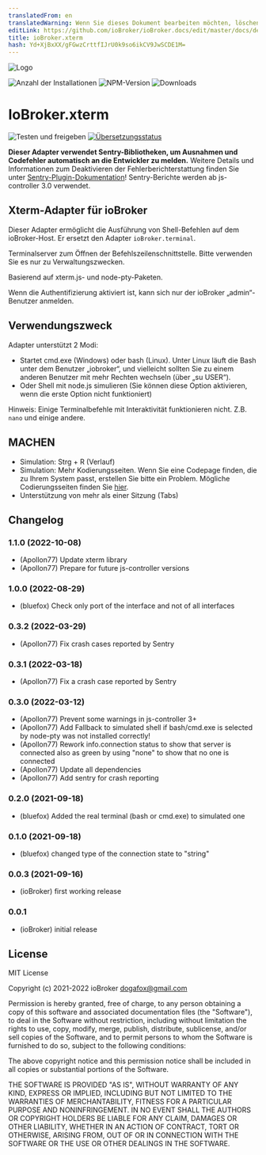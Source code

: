 ```yaml
---
translatedFrom: en
translatedWarning: Wenn Sie dieses Dokument bearbeiten möchten, löschen Sie bitte das Feld "translationsFrom". Andernfalls wird dieses Dokument automatisch erneut übersetzt
editLink: https://github.com/ioBroker/ioBroker.docs/edit/master/docs/de/adapterref/iobroker.xterm/README.md
title: ioBroker.xterm
hash: Yd+XjBxXX/gFGwzCrttfIJrU0k9so6ikCV9JwSCDE1M=
---
```

![Logo](../../../en/adapterref/iobroker.xterm/admin/xterm.png)

![Anzahl der Installationen](http://iobroker.live/badges/xterm-stable.svg)
![NPM-Version](http://img.shields.io/npm/v/iobroker.xterm.svg)
![Downloads](https://img.shields.io/npm/dm/iobroker.xterm.svg)

# IoBroker.xterm
![Testen und freigeben](https://github.com/ioBroker/ioBroker.xterm/workflows/Test%20and%20Release/badge.svg) [![Übersetzungsstatus](https://weblate.iobroker.net/widgets/adapters/-/xterm/svg-badge.svg)](https://weblate.iobroker.net/engage/adapters/?utm_source=widget)

**Dieser Adapter verwendet Sentry-Bibliotheken, um Ausnahmen und Codefehler automatisch an die Entwickler zu melden.** Weitere Details und Informationen zum Deaktivieren der Fehlerberichterstattung finden Sie unter [Sentry-Plugin-Dokumentation](https://github.com/ioBroker/plugin-sentry#plugin-sentry)! Sentry-Berichte werden ab js-controller 3.0 verwendet.

## Xterm-Adapter für ioBroker
Dieser Adapter ermöglicht die Ausführung von Shell-Befehlen auf dem ioBroker-Host. Er ersetzt den Adapter `ioBroker.terminal`.

Terminalserver zum Öffnen der Befehlszeilenschnittstelle.
Bitte verwenden Sie es nur zu Verwaltungszwecken.

Basierend auf xterm.js- und node-pty-Paketen.

Wenn die Authentifizierung aktiviert ist, kann sich nur der ioBroker „admin“-Benutzer anmelden.

## Verwendungszweck
Adapter unterstützt 2 Modi:

- Startet cmd.exe (Windows) oder bash (Linux). Unter Linux läuft die Bash unter dem Benutzer „iobroker“, und vielleicht sollten Sie zu einem anderen Benutzer mit mehr Rechten wechseln (über „su USER“).
- Oder Shell mit node.js simulieren (Sie können diese Option aktivieren, wenn die erste Option nicht funktioniert)

Hinweis: Einige Terminalbefehle mit Interaktivität funktionieren nicht. Z.B. `nano` und einige andere.

## MACHEN
- Simulation: Strg + R (Verlauf)
- Simulation: Mehr Kodierungsseiten. Wenn Sie eine Codepage finden, die zu Ihrem System passt, erstellen Sie bitte ein Problem. Mögliche Codierungsseiten finden Sie [hier](https://github.com/ashtuchkin/iconv-lite/wiki/Supported-Encodings).
- Unterstützung von mehr als einer Sitzung (Tabs)

<!-- Platzhalter für die nächste Version (am Zeilenanfang):

### **IN ARBEIT** -->

## Changelog
### 1.1.0 (2022-10-08)
* (Apollon77) Update xterm library
* (Apollon77) Prepare for future js-controller versions

### 1.0.0 (2022-08-29)
* (bluefox) Check only port of the interface and not of all interfaces

### 0.3.2 (2022-03-29)
* (Apollon77) Fix crash cases reported by Sentry

### 0.3.1 (2022-03-18)
* (Apollon77) Fix a crash case reported by Sentry

### 0.3.0 (2022-03-12)
* (Apollon77) Prevent some warnings in js-controller 3+
* (Apollon77) Add Fallback to simulated shell if bash/cmd.exe is selected by node-pty was not installed correctly!
* (Apollon77) Rework info.connection status to show that server is connected also as green by using "none" to show that no one is connected
* (Apollon77) Update all dependencies
* (Apollon77) Add sentry for crash reporting

### 0.2.0 (2021-09-18)
* (bluefox) Added the real terminal (bash or cmd.exe) to simulated one

### 0.1.0 (2021-09-18)
* (bluefox) changed type of the connection state to "string"

### 0.0.3 (2021-09-16)
* (ioBroker) first working release

### 0.0.1
* (ioBroker) initial release

## License
MIT License

Copyright (c) 2021-2022 ioBroker <dogafox@gmail.com>

Permission is hereby granted, free of charge, to any person obtaining a copy
of this software and associated documentation files (the "Software"), to deal
in the Software without restriction, including without limitation the rights
to use, copy, modify, merge, publish, distribute, sublicense, and/or sell
copies of the Software, and to permit persons to whom the Software is
furnished to do so, subject to the following conditions:

The above copyright notice and this permission notice shall be included in all
copies or substantial portions of the Software.

THE SOFTWARE IS PROVIDED "AS IS", WITHOUT WARRANTY OF ANY KIND, EXPRESS OR
IMPLIED, INCLUDING BUT NOT LIMITED TO THE WARRANTIES OF MERCHANTABILITY,
FITNESS FOR A PARTICULAR PURPOSE AND NONINFRINGEMENT. IN NO EVENT SHALL THE
AUTHORS OR COPYRIGHT HOLDERS BE LIABLE FOR ANY CLAIM, DAMAGES OR OTHER
LIABILITY, WHETHER IN AN ACTION OF CONTRACT, TORT OR OTHERWISE, ARISING FROM,
OUT OF OR IN CONNECTION WITH THE SOFTWARE OR THE USE OR OTHER DEALINGS IN THE
SOFTWARE.